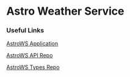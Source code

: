 # Astro Weather Service

### Useful Links

[AstroWS Application](https://d6vmy0uap08yx.cloudfront.net)

[AstroWS API Repo](https://github.com/aparrett/astro-ws-api)

[AstroWS Types Repo](https://github.com/aparrett/astro-ws-types)